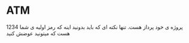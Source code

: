 # ATM
پروژه ی خود پرداز هست. تنها نکته ای که باید بدونید اینه که رمز اولیه ی شما 1234 هست که میتونید عوضش کنید
